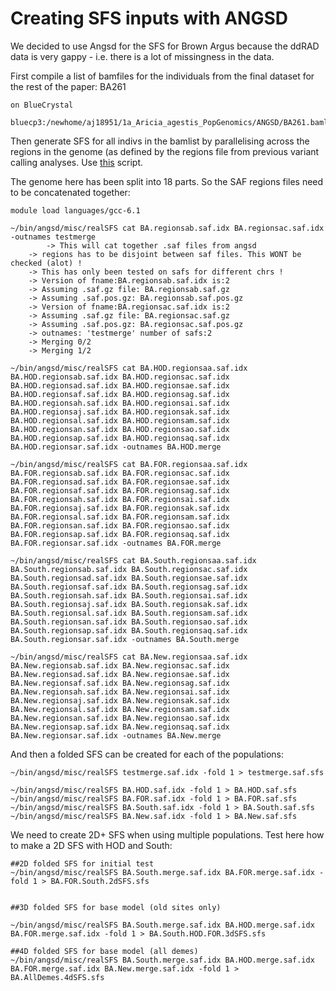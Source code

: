 # Creating SFS inputs with ANGSD

We decided to use Angsd for the SFS for Brown Argus because the ddRAD data is very gappy - i.e. there is a lot of missingness in the data. 

First compile a list of bamfiles for the individuals from the final dataset for the rest of the paper: BA261
```
on BlueCrystal

bluecp3:/newhome/aj18951/1a_Aricia_agestis_PopGenomics/ANGSD/BA261.bamlist
```

Then generate SFS for all indivs in the bamlist by parallelising across the regions in the genome (as defined by the regions file from previous variant calling analyses. 
Use [this](https://github.com/alexjvr1/AriciaAgestis_PopGenMS/blob/master/angsd.sfs.sh) script. 

The genome here has been split into 18 parts. So the SAF regions files need to be concatenated together: 

```
module load languages/gcc-6.1

~/bin/angsd/misc/realSFS cat BA.regionsab.saf.idx BA.regionsac.saf.idx -outnames testmerge
        -> This will cat together .saf files from angsd
	-> regions has to be disjoint between saf files. This WONT be checked (alot) !
	-> This has only been tested on safs for different chrs !
	-> Version of fname:BA.regionsab.saf.idx is:2
	-> Assuming .saf.gz file: BA.regionsab.saf.gz
	-> Assuming .saf.pos.gz: BA.regionsab.saf.pos.gz
	-> Version of fname:BA.regionsac.saf.idx is:2
	-> Assuming .saf.gz file: BA.regionsac.saf.gz
	-> Assuming .saf.pos.gz: BA.regionsac.saf.pos.gz
	-> outnames: 'testmerge' number of safs:2
	-> Merging 0/2 
	-> Merging 1/2 
  
~/bin/angsd/misc/realSFS cat BA.HOD.regionsaa.saf.idx BA.HOD.regionsab.saf.idx BA.HOD.regionsac.saf.idx BA.HOD.regionsad.saf.idx BA.HOD.regionsae.saf.idx BA.HOD.regionsaf.saf.idx BA.HOD.regionsag.saf.idx BA.HOD.regionsah.saf.idx BA.HOD.regionsai.saf.idx BA.HOD.regionsaj.saf.idx BA.HOD.regionsak.saf.idx BA.HOD.regionsal.saf.idx BA.HOD.regionsam.saf.idx BA.HOD.regionsan.saf.idx BA.HOD.regionsao.saf.idx BA.HOD.regionsap.saf.idx BA.HOD.regionsaq.saf.idx BA.HOD.regionsar.saf.idx -outnames BA.HOD.merge

~/bin/angsd/misc/realSFS cat BA.FOR.regionsaa.saf.idx BA.FOR.regionsab.saf.idx BA.FOR.regionsac.saf.idx BA.FOR.regionsad.saf.idx BA.FOR.regionsae.saf.idx BA.FOR.regionsaf.saf.idx BA.FOR.regionsag.saf.idx BA.FOR.regionsah.saf.idx BA.FOR.regionsai.saf.idx BA.FOR.regionsaj.saf.idx BA.FOR.regionsak.saf.idx BA.FOR.regionsal.saf.idx BA.FOR.regionsam.saf.idx BA.FOR.regionsan.saf.idx BA.FOR.regionsao.saf.idx BA.FOR.regionsap.saf.idx BA.FOR.regionsaq.saf.idx BA.FOR.regionsar.saf.idx -outnames BA.FOR.merge

~/bin/angsd/misc/realSFS cat BA.South.regionsaa.saf.idx BA.South.regionsab.saf.idx BA.South.regionsac.saf.idx BA.South.regionsad.saf.idx BA.South.regionsae.saf.idx BA.South.regionsaf.saf.idx BA.South.regionsag.saf.idx BA.South.regionsah.saf.idx BA.South.regionsai.saf.idx BA.South.regionsaj.saf.idx BA.South.regionsak.saf.idx BA.South.regionsal.saf.idx BA.South.regionsam.saf.idx BA.South.regionsan.saf.idx BA.South.regionsao.saf.idx BA.South.regionsap.saf.idx BA.South.regionsaq.saf.idx BA.South.regionsar.saf.idx -outnames BA.South.merge

~/bin/angsd/misc/realSFS cat BA.New.regionsaa.saf.idx BA.New.regionsab.saf.idx BA.New.regionsac.saf.idx BA.New.regionsad.saf.idx BA.New.regionsae.saf.idx BA.New.regionsaf.saf.idx BA.New.regionsag.saf.idx BA.New.regionsah.saf.idx BA.New.regionsai.saf.idx BA.New.regionsaj.saf.idx BA.New.regionsak.saf.idx BA.New.regionsal.saf.idx BA.New.regionsam.saf.idx BA.New.regionsan.saf.idx BA.New.regionsao.saf.idx BA.New.regionsap.saf.idx BA.New.regionsaq.saf.idx BA.New.regionsar.saf.idx -outnames BA.New.merge
```

And then a folded SFS can be created for each of the populations: 
```
~/bin/angsd/misc/realSFS testmerge.saf.idx -fold 1 > testmerge.saf.sfs

~/bin/angsd/misc/realSFS BA.HOD.saf.idx -fold 1 > BA.HOD.saf.sfs
~/bin/angsd/misc/realSFS BA.FOR.saf.idx -fold 1 > BA.FOR.saf.sfs
~/bin/angsd/misc/realSFS BA.South.saf.idx -fold 1 > BA.South.saf.sfs
~/bin/angsd/misc/realSFS BA.New.saf.idx -fold 1 > BA.New.saf.sfs
```

We need to create 2D+ SFS when using multiple populations. Test here how to make a 2D SFS with HOD and South: 
```
##2D folded SFS for initial test 
~/bin/angsd/misc/realSFS BA.South.merge.saf.idx BA.FOR.merge.saf.idx -fold 1 > BA.FOR.South.2dSFS.sfs


##3D folded SFS for base model (old sites only)

~/bin/angsd/misc/realSFS BA.South.merge.saf.idx BA.HOD.merge.saf.idx BA.FOR.merge.saf.idx -fold 1 > BA.South.HOD.FOR.3dSFS.sfs

##4D folded SFS for base model (all demes)
~/bin/angsd/misc/realSFS BA.South.merge.saf.idx BA.HOD.merge.saf.idx BA.FOR.merge.saf.idx BA.New.merge.saf.idx -fold 1 > BA.AllDemes.4dSFS.sfs
```

